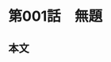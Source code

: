 # 第001話　無題

## 本文

<!-- YAML プロンプトファイル: /mnt/c/Users/bamboocity/OneDrive/Documents/9_小説/00_ガイド/prompts/第001話_プロンプト.yaml -->
<!-- 段階的執筆プロセスに従って執筆してください -->

